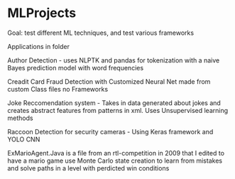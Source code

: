 # MLProjects
Goal: test different ML techniques, and test various frameworks 

Applications in folder 

Author Detection - uses NLPTK and pandas for tokenization with a naive Bayes prediction model with word frequencies 

Creadit Card Fraud Detection with Customized Neural Net made from custom Class files no Frameworks

Joke Reccomendation system - Takes in data generated about jokes and creates abstract features from patterns in xml. Uses Unsupervised learning methods 

Raccoon Detection for security cameras - Using Keras framework and YOLO CNN

ExMarioAgent.Java is a file from an rtl-competition in 2009 that I edited to have a mario game use Monte Carlo state creation to learn from mistakes and solve paths in a level with perdicted win conditions 
